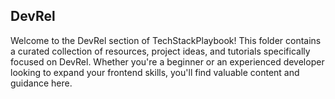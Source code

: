 ## DevRel

Welcome to the DevRel section of TechStackPlaybook! This folder contains a curated collection of resources, project ideas, and tutorials specifically focused on DevRel. Whether you're a beginner or an experienced developer looking to expand your frontend skills, you'll find valuable content and guidance here.

